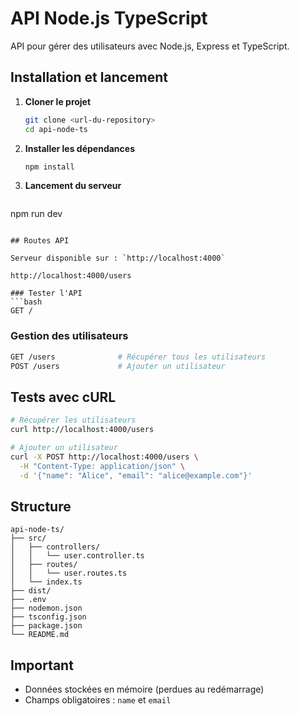 # API Node.js TypeScript 

API pour gérer des utilisateurs avec Node.js, Express et TypeScript.

## Installation et lancement


1. **Cloner le projet**
   ```bash
   git clone <url-du-repository>
   cd api-node-ts
   ```

2. **Installer les dépendances**
   ```bash
   npm install
   ```

3. **Lancement du serveur**

   ```bash
  npm run dev
  ```

## Routes API

  Serveur disponible sur : `http://localhost:4000`

  http://localhost:4000/users

### Tester l'API
```bash
GET /                    
```

### Gestion des utilisateurs
```bash
GET /users              # Récupérer tous les utilisateurs
POST /users             # Ajouter un utilisateur
```

## Tests avec cURL

```bash
# Récupérer les utilisateurs
curl http://localhost:4000/users

# Ajouter un utilisateur
curl -X POST http://localhost:4000/users \
  -H "Content-Type: application/json" \
  -d '{"name": "Alice", "email": "alice@example.com"}'
```



## Structure

```
api-node-ts/
├── src/
│   ├── controllers/
│   │   └── user.controller.ts    
│   ├── routes/
│   │   └── user.routes.ts        
│   └── index.ts                  
├── dist/                         
├── .env                          
├── nodemon.json                  
├── tsconfig.json                 
├── package.json                  
└── README.md                     
```

##  Important

- Données stockées en mémoire (perdues au redémarrage)
- Champs obligatoires : `name` et `email`
